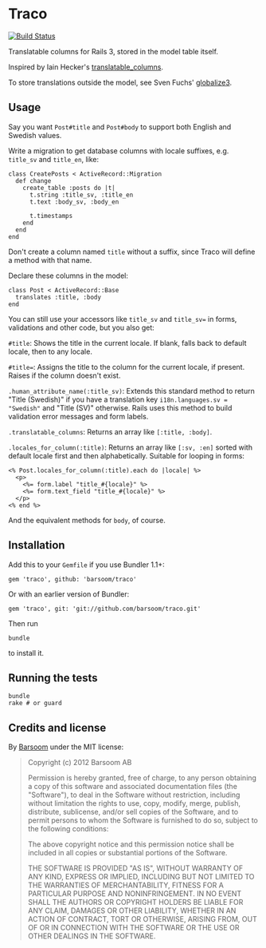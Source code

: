# Traco

[![Build Status](https://secure.travis-ci.org/barsoom/traco.png)](http://travis-ci.org/barsoom/traco)

Translatable columns for Rails 3, stored in the model table itself.

Inspired by Iain Hecker's [translatable_columns](https://github.com/iain/translatable_columns/).

To store translations outside the model, see Sven Fuchs' [globalize3](https://github.com/svenfuchs/globalize3).


## Usage

Say you want `Post#title` and `Post#body` to support both English and Swedish values.

Write a migration to get database columns with locale suffixes, e.g. `title_sv` and `title_en`, like:

    class CreatePosts < ActiveRecord::Migration
      def change
        create_table :posts do |t|
          t.string :title_sv, :title_en
          t.text :body_sv, :body_en

          t.timestamps
        end
      end
    end

Don't create a column named `title` without a suffix, since Traco will define a method with that name.

Declare these columns in the model:

    class Post < ActiveRecord::Base
      translates :title, :body
    end

You can still use your accessors like `title_sv` and `title_sv=` in forms, validations and other code, but you also get:

`#title`:  Shows the title in the current locale. If blank, falls back to default locale, then to any locale.

`#title=`: Assigns the title to the column for the current locale, if present. Raises if the column doesn't exist.

`.human_attribute_name(:title_sv)`: Extends this standard method to return "Title (Swedish)" if you have a translation key `i18n.languages.sv = "Swedish"` and "Title (SV)" otherwise. Rails uses this method to build validation error messages and form labels.

`.translatable_columns`: Returns an array like `[:title, :body]`.

`.locales_for_column(:title)`: Returns an array like `[:sv, :en]` sorted with default locale first and then alphabetically. Suitable for looping in forms:

    <% Post.locales_for_column(:title).each do |locale| %>
      <p>
        <%= form.label "title_#{locale}" %>
        <%= form.text_field "title_#{locale}" %>
      </p>
    <% end %>

And the equivalent methods for `body`, of course.


## Installation

Add this to your `Gemfile` if you use Bundler 1.1+:

    gem 'traco', github: 'barsoom/traco'

Or with an earlier version of Bundler:

    gem 'traco', git: 'git://github.com/barsoom/traco.git'

Then run

    bundle

to install it.


## Running the tests

    bundle
    rake # or guard


<!-- Keeping this a hidden brain dump for now.

## TODO

We've intentionally kept this simple with no features we do not need.
We'd be happy to merge additional features that others contribute.

Possible improvements to make:

  * Validation that checks that at least one translation for a column exists.
  * Validation that checks that every translation for a column exists.
  * Option to disable fallback.
  * Scopes like `translated`, `translated_to(locale)`.
  * Support for region locales, like `en-US` and `en-GB`.

-->


## Credits and license

By [Barsoom](http://barsoom.se) under the MIT license:

>  Copyright (c) 2012 Barsoom AB
>
>  Permission is hereby granted, free of charge, to any person obtaining a copy
>  of this software and associated documentation files (the "Software"), to deal
>  in the Software without restriction, including without limitation the rights
>  to use, copy, modify, merge, publish, distribute, sublicense, and/or sell
>  copies of the Software, and to permit persons to whom the Software is
>  furnished to do so, subject to the following conditions:
>
>  The above copyright notice and this permission notice shall be included in
>  all copies or substantial portions of the Software.
>
>  THE SOFTWARE IS PROVIDED "AS IS", WITHOUT WARRANTY OF ANY KIND, EXPRESS OR
>  IMPLIED, INCLUDING BUT NOT LIMITED TO THE WARRANTIES OF MERCHANTABILITY,
>  FITNESS FOR A PARTICULAR PURPOSE AND NONINFRINGEMENT. IN NO EVENT SHALL THE
>  AUTHORS OR COPYRIGHT HOLDERS BE LIABLE FOR ANY CLAIM, DAMAGES OR OTHER
>  LIABILITY, WHETHER IN AN ACTION OF CONTRACT, TORT OR OTHERWISE, ARISING FROM,
>  OUT OF OR IN CONNECTION WITH THE SOFTWARE OR THE USE OR OTHER DEALINGS IN
>  THE SOFTWARE.
